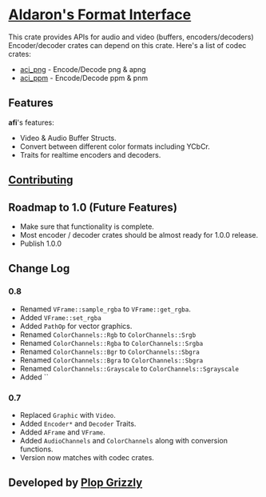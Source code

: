 # [Aldaron's Format Interface](https://crates.io/crates/afi)
This crate provides APIs for audio and video (buffers, encoders/decoders)
Encoder/decoder crates can depend on this crate.  Here's a list of codec crates:

* [aci_png](https://crates.io/crates/aci_png) - Encode/Decode png & apng
* [aci_ppm](https://crates.io/crates/aci_ppm) - Encode/Decode ppm & pnm

## Features
**afi**'s features:
* Video & Audio Buffer Structs.
* Convert between different color formats including YCbCr.
* Traits for realtime encoders and decoders.

## [Contributing](http://plopgrizzly.com/contributing/en#contributing)

## Roadmap to 1.0 (Future Features)
* Make sure that functionality is complete.
* Most encoder / decoder crates should be almost ready for 1.0.0 release.
* Publish 1.0.0

## Change Log
### 0.8
* Renamed `VFrame::sample_rgba` to `VFrame::get_rgba`.
* Added `VFrame::set_rgba`
* Added `PathOp` for vector graphics.
* Renamed `ColorChannels::Rgb` to `ColorChannels::Srgb`
* Renamed `ColorChannels::Rgba` to `ColorChannels::Srgba`
* Renamed `ColorChannels::Bgr` to `ColorChannels::Sbgra`
* Renamed `ColorChannels::Bgra` to `ColorChannels::Sbgra`
* Renamed `ColorChannels::Grayscale` to `ColorChannels::Sgrayscale`
* Added ``

### 0.7
* Replaced `Graphic` with `Video`.
* Added `Encoder*` and `Decoder` Traits.
* Added `AFrame` and `VFrame`.
* Added `AudioChannels` and `ColorChannels` along with conversion functions.
* Version now matches with codec crates.

## Developed by [Plop Grizzly](http://plopgrizzly.com)
